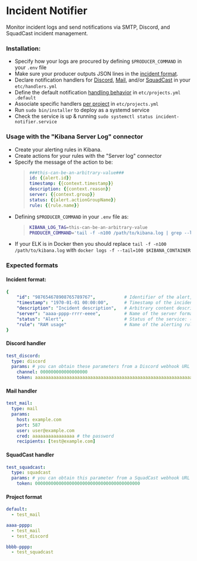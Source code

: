 # Incident Notifier

Monitor incident logs and send notifications via SMTP, Discord, and SquadCast incident management.

### Installation:
- Specify how your logs are procured by defining `$PRODUCER_COMMAND` in your `.env` file
- Make sure your producer outputs JSON lines in the [incident format](#incident-format).
- Declare notification handlers for [Discord](#discord-handler), [Mail](#mail-handler), and/or [SquadCast](#squadcast-handler) in your `etc/handlers.yml`
- Define the default notification [handling behavior](#project-format) in `etc/projects.yml .default`
- Associate specific handlers [per project](#project-format) in `etc/projects.yml`
- Run `sudo bin/installer` to deploy as a systemd service
- Check the service is up & running `sudo systemctl status incident-notifier.service`

### Usage with the "Kibana Server Log" connector
- Create your alerting rules in Kibana.
- Create actions for your rules with the "Server log" connector
- Specify the message of the action to be:
    > ```yaml
    > ###this-can-be-an-arbitrary-value###
    > id: {{alert.id}}
    > timestamp: {{context.timestamp}}
    > description: {{context.reason}}
    > server: {{context.group}}
    > status: {{alert.actionGroupName}}
    > rule: {{rule.name}}
    > ```
- Defining `$PRODUCER_COMMAND` in your `.env` file as:
    > ```bash
    > KIBANA_LOG_TAG=this-can-be-an-arbitrary-value
    > PRODUCER_COMMAND='tail -f -n100 /path/to/kibana.log | grep --line-buffered ${KIBANA_LOG_TAG@Q} | jq -rc ".message + \"---\"" | tr ";" "\n" | yq eval . -o=json -I0'
    > ```
- If your ELK is in Docker then you should replace `tail -f -n100 /path/to/kibana.log` with `docker logs -f --tail=100 $KIBANA_CONTAINER` 

### Expected formats

#### Incident format: 
```yaml
{
    "id": "987654678908765789767",           # Identifier of the alert, this can be arbitrary. For incident recovery it's used to tell SquadCast which incident to resolve.
    "timestamp": "1970-01-01 00:00:00",      # Timestamp of the incident.
    "description": "Incident description",   # Arbitrary content describing the incident.
    "server": "aaaa-pppp-rrrr-eeee",         # Name of the server formatted as <client>-<project>-<role>-<env> 
    "status": "Alert",                       # Status of the service: ("Alert" | "Fired" | "Uptime Down Monitor") 
    "rule": "RAM usage"                      # Name of the alerting rule that triggered the incident.
}
```

#### Discord handler
```yaml
test_discord: 
  type: discord
  params: # you can obtain these parameters from a Discord webhook URL
    channel: 000000000000000000
    token: aaaaaaaaaaaaaaaaaaaaaaaaaaaaaaaaaaaaaaaaaaaaaaaaaaaaaaaaaaaaaaaaaaaa
```

#### Mail handler
```yaml
test_mail:
  type: mail
  params:
    host: example.com
    port: 587
    user: user@example.com
    cred: aaaaaaaaaaaaaaaa # the password
    recipients: [test@example.com]
```

#### SquadCast handler
```yaml
test_squadcast:
  type: squadcast
  params: # you can obtain this parameter from a SquadCast webhook URL
    token: 0000000000000000000000000000000000000000
```

#### Project format
```yaml
default:
  - test_mail

aaaa-pppp:
  - test_mail
  - test_discord

bbbb-pppp:
  - test_squadcast
```